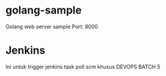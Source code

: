 # golang-sample
Golang web server sample
Port: 8000

# Jenkins
Ini untuk trigger jenkins task poll scm khusus DEVOPS BATCH 5
